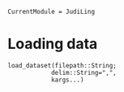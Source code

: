 ```@meta
CurrentModule = JudiLing
```

# Loading data

```@docs
load_dataset(filepath::String;
            delim::String=",",
            kargs...)
```

